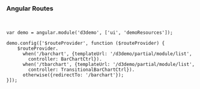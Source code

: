 ###  Angular Routes
&nbsp;

    var demo = angular.module('d3demo', ['ui', 'demoResources']);

    demo.config(['$routeProvider', function ($routeProvider) {
        $routeProvider.
          when('/barchart', {templateUrl: '/d3demo/partial/module/list',
            controller: BarChartCtrl}).
          when('/tbarchart', {templateUrl: '/d3demo/partial/module/list',
            controller: TransitionalBarChartCtrl}).
          otherwise({redirectTo: '/barchart'});
    }]);
